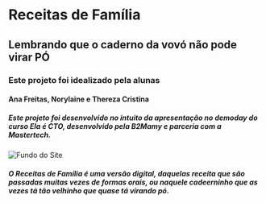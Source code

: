 # Receitas de Família

## Lembrando que o caderno da vovó não pode virar PÓ

### Este projeto foi idealizado pela alunas

#### Ana Freitas, Norylaine e Thereza Cristina

##### Este projeto foi desenvolvido no intuito da apresentação no demoday do curso Ela é CTO, desenvolvido pela B2Mamy e parceria com a Mastertech.

![Fundo do Site](https://github.com/tcbandolilegg/receitas/blob/main/images/fundoprincipal.png)

##### O Receitas de Família é uma versão digital, daquelas receita que são passadas muitas vezes de formas orais, ou naquele cadeerninho que as vezes tá tão velhinho que quase tá virando pó.
